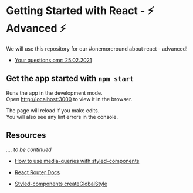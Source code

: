 # Getting Started with React - ⚡️ Advanced ⚡️

We will use this repository for our #onemoreround about react - advanced!

- [Your questions omr: 25.02.2021](https://scrumlr.io/#/board/-MUDB5P2KMQrp2QgeKo5)

## Get the app started with `npm start`

Runs the app in the development mode.\
Open [http://localhost:3000](http://localhost:3000) to view it in the browser.

The page will reload if you make edits.\
You will also see any lint errors in the console.

## Resources

_.... to be continued_

- [How to use media-queries with styled-components](https://jsramblings.com/how-to-use-media-queries-with-styled-components/)
- [React Router Docs](https://reactrouter.com/web/api/)

- [Styled-components createGlobalStyle](https://styled-components.com/docs/api#createglobalstyle)
